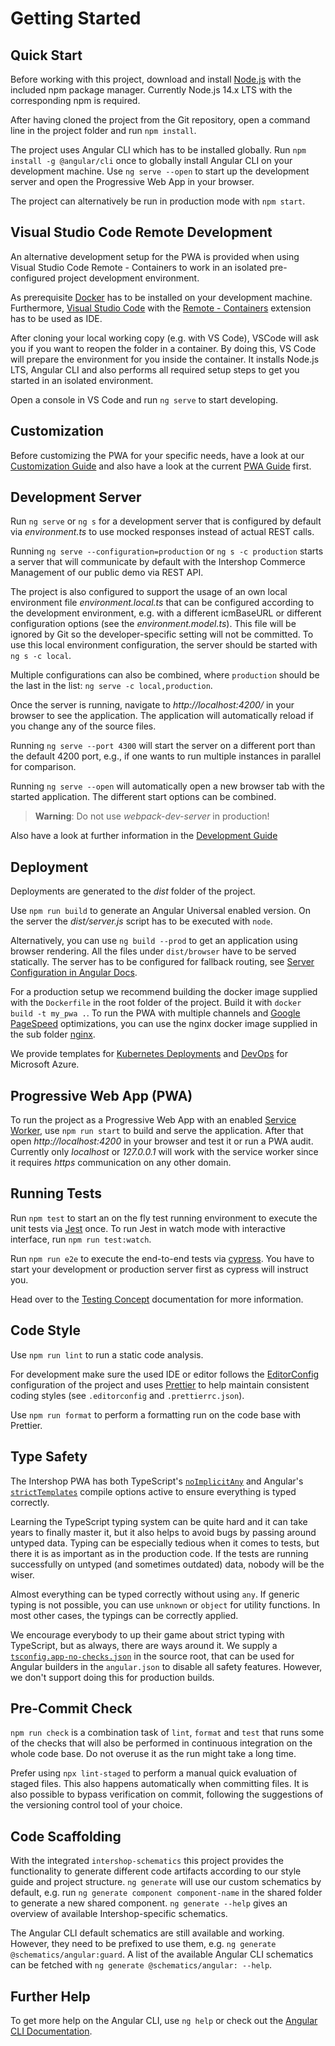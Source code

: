 <!--
kb_guide
kb_pwa
kb_everyone
kb_sync_latest_only
-->

# Getting Started

## Quick Start

Before working with this project, download and install [Node.js](https://nodejs.org) with the included npm package manager.
Currently Node.js 14.x LTS with the corresponding npm is required.

After having cloned the project from the Git repository, open a command line in the project folder and run `npm install`.

The project uses Angular CLI which has to be installed globally.
Run `npm install -g @angular/cli` once to globally install Angular CLI on your development machine.
Use `ng serve --open` to start up the development server and open the Progressive Web App in your browser.

The project can alternatively be run in production mode with `npm start`.

## Visual Studio Code Remote Development

An alternative development setup for the PWA is provided when using Visual Studio Code Remote - Containers to work in an isolated pre-configured project development environment.

As prerequisite [Docker](https://docs.docker.com/get-docker) has to be installed on your development machine.
Furthermore, [Visual Studio Code](https://code.visualstudio.com) with the [Remote - Containers](https://marketplace.visualstudio.com/items?itemName=ms-vscode-remote.remote-containers) extension has to be used as IDE.

After cloning your local working copy (e.g. with VS Code), VSCode will ask you if you want to reopen the folder in a container.
By doing this, VS Code will prepare the environment for you inside the container.
It installs Node.js LTS, Angular CLI and also performs all required setup steps to get you started in an isolated environment.

Open a console in VS Code and run `ng serve` to start developing.

## Customization

Before customizing the PWA for your specific needs, have a look at our [Customization Guide](./customizations.md) and also have a look at the current [PWA Guide](https://support.intershop.de/kb/index.php?c=Search&qoff=0&qtext=guide+progressive+web+app) first.

## Development Server

Run `ng serve` or `ng s` for a development server that is configured by default via _environment.ts_ to use mocked responses instead of actual REST calls.

Running `ng serve --configuration=production` or `ng s -c production` starts a server that will communicate by default with the Intershop Commerce Management of our public demo via REST API.

The project is also configured to support the usage of an own local environment file _environment.local.ts_ that can be configured according to the development environment, e.g. with a different icmBaseURL or different configuration options (see the _environment.model.ts_).
This file will be ignored by Git so the developer-specific setting will not be committed.
To use this local environment configuration, the server should be started with `ng s -c local`.

Multiple configurations can also be combined, where `production` should be the last in the list: `ng serve -c local,production`.

Once the server is running, navigate to _http://localhost:4200/_ in your browser to see the application.
The application will automatically reload if you change any of the source files.

Running `ng serve --port 4300` will start the server on a different port than the default 4200 port, e.g., if one wants to run multiple instances in parallel for comparison.

Running `ng serve --open` will automatically open a new browser tab with the started application.
The different start options can be combined.

> **Warning**: Do not use _webpack-dev-server_ in production!

Also have a look at further information in the [Development Guide](./development.md)

## Deployment

Deployments are generated to the _dist_ folder of the project.

Use `npm run build` to generate an Angular Universal enabled version.
On the server the _dist/server.js_ script has to be executed with `node`.

Alternatively, you can use `ng build --prod` to get an application using browser rendering.
All the files under `dist/browser` have to be served statically.
The server has to be configured for fallback routing,
see [Server Configuration in Angular Docs](https://angular.io/guide/deployment#server-configuration).

For a production setup we recommend building the docker image supplied with the `Dockerfile` in the root folder of the project.
Build it with `docker build -t my_pwa .`.
To run the PWA with multiple channels and [Google PageSpeed](https://developers.google.com/speed/pagespeed/insights/) optimizations, you can use the nginx docker image supplied in the sub folder [nginx](../../nginx).

We provide templates for [Kubernetes Deployments](../../schematics/src/kubernetes-deployment) and [DevOps](../../schematics/src/azure-pipeline) for Microsoft Azure.

## Progressive Web App (PWA)

To run the project as a Progressive Web App with an enabled [Service Worker](https://angular.io/guide/service-worker-getting-started), use `npm run start` to build and serve the application.
After that open _http://localhost:4200_ in your browser and test it or run a PWA audit.
Currently only _localhost_ or _127.0.0.1_ will work with the service worker since it requires _https_ communication on any other domain.

## Running Tests

Run `npm test` to start an on the fly test running environment to execute the unit tests via [Jest](https://facebook.github.io/jest/) once.
To run Jest in watch mode with interactive interface, run `npm run test:watch`.

Run `npm run e2e` to execute the end-to-end tests via [cypress](https://www.cypress.io/).
You have to start your development or production server first as cypress will instruct you.

Head over to the [Testing Concept](../concepts/testing.md) documentation for more information.

## Code Style

Use `npm run lint` to run a static code analysis.

For development make sure the used IDE or editor follows the [EditorConfig](http://editorconfig.org/) configuration of the project and uses [Prettier](https://prettier.io/) to help maintain consistent coding styles (see `.editorconfig` and `.prettierrc.json`).

Use `npm run format` to perform a formatting run on the code base with Prettier.

## Type Safety

The Intershop PWA has both TypeScript's [`noImplicitAny`](https://www.typescriptlang.org/tsconfig#noImplicitAny) and Angular's [`strictTemplates`](https://angular.io/guide/template-typecheck) compile options active to ensure everything is typed correctly.

Learning the TypeScript typing system can be quite hard and it can take years to finally master it, but it also helps to avoid bugs by passing around untyped data.
Typing can be especially tedious when it comes to tests, but there it is as important as in the production code.
If the tests are running successfully on untyped (and sometimes outdated) data, nobody will be the wiser.

Almost everything can be typed correctly without using `any`.
If generic typing is not possible, you can use `unknown` or `object` for utility functions.
In most other cases, the typings can be correctly applied.

We encourage everybody to up their game about strict typing with TypeScript, but as always, there are ways around it.
We supply a [`tsconfig.app-no-checks.json`](../../tsconfig.app-no-checks.json) in the source root, that can be used for Angular builders in the `angular.json` to disable all safety features.
However, we don't support doing this for production builds.

## Pre-Commit Check

`npm run check` is a combination task of `lint`, `format` and `test` that runs some of the checks that will also be performed in continuous integration on the whole code base.
Do not overuse it as the run might take a long time.

Prefer using `npx lint-staged` to perform a manual quick evaluation of staged files.
This also happens automatically when committing files.
It is also possible to bypass verification on commit, following the suggestions of the versioning control tool of your choice.

## Code Scaffolding

With the integrated `intershop-schematics` this project provides the functionality to generate different code artifacts according to our style guide and project structure. `ng generate` will use our custom schematics by default, e.g. run `ng generate component component-name` in the shared folder to generate a new shared component. `ng generate --help` gives an overview of available Intershop-specific schematics.

The Angular CLI default schematics are still available and working.
However, they need to be prefixed to use them, e.g. `ng generate @schematics/angular:guard`.
A list of the available Angular CLI schematics can be fetched with `ng generate @schematics/angular: --help`.

## Further Help

To get more help on the Angular CLI, use `ng help` or check out the [Angular CLI Documentation](https://github.com/angular/angular-cli/wiki).
